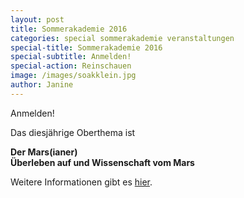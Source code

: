 ```yaml
---
layout: post
title: Sommerakademie 2016
categories: special sommerakademie veranstaltungen
special-title: Sommerakademie 2016
special-subtitle: Anmelden!
special-action: Reinschauen
image: /images/soakklein.jpg
author: Janine
---
```

Anmelden!

Das diesjährige Oberthema ist

__Der Mars(ianer)__  
__Überleben auf und Wissenschaft vom Mars__

Weitere Informationen gibt es [hier](/vereinsleben/soak.html).
